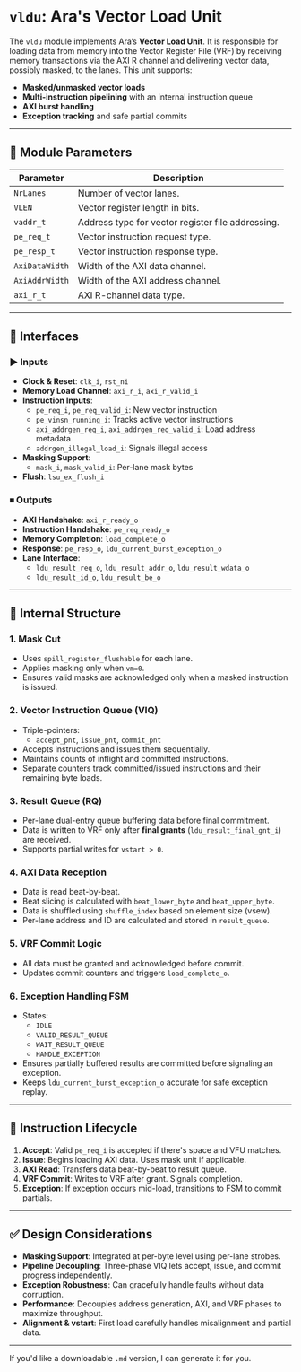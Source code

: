 
# `vldu`: Ara's Vector Load Unit

The `vldu` module implements Ara’s **Vector Load Unit**. It is responsible for loading data from memory into the Vector Register File (VRF) by receiving memory transactions via the AXI R channel and delivering vector data, possibly masked, to the lanes. This unit supports:
- **Masked/unmasked vector loads**
- **Multi-instruction pipelining** with an internal instruction queue
- **AXI burst handling**
- **Exception tracking** and safe partial commits

---

## 📌 Module Parameters

| Parameter         | Description                                                |
|-------------------|------------------------------------------------------------|
| `NrLanes`         | Number of vector lanes.                                    |
| `VLEN`            | Vector register length in bits.                            |
| `vaddr_t`         | Address type for vector register file addressing.          |
| `pe_req_t`        | Vector instruction request type.                           |
| `pe_resp_t`       | Vector instruction response type.                          |
| `AxiDataWidth`    | Width of the AXI data channel.                             |
| `AxiAddrWidth`    | Width of the AXI address channel.                          |
| `axi_r_t`         | AXI R-channel data type.                                   |

---

## 🔌 Interfaces

### ▶️ Inputs
- **Clock & Reset**: `clk_i`, `rst_ni`
- **Memory Load Channel**: `axi_r_i`, `axi_r_valid_i`
- **Instruction Inputs**:
  - `pe_req_i`, `pe_req_valid_i`: New vector instruction
  - `pe_vinsn_running_i`: Tracks active vector instructions
  - `axi_addrgen_req_i`, `axi_addrgen_req_valid_i`: Load address metadata
  - `addrgen_illegal_load_i`: Signals illegal access
- **Masking Support**:
  - `mask_i`, `mask_valid_i`: Per-lane mask bytes
- **Flush**: `lsu_ex_flush_i`

### ⏹ Outputs
- **AXI Handshake**: `axi_r_ready_o`
- **Instruction Handshake**: `pe_req_ready_o`
- **Memory Completion**: `load_complete_o`
- **Response**: `pe_resp_o`, `ldu_current_burst_exception_o`
- **Lane Interface**:
  - `ldu_result_req_o`, `ldu_result_addr_o`, `ldu_result_wdata_o`
  - `ldu_result_id_o`, `ldu_result_be_o`

---

## 🔧 Internal Structure

### 1. Mask Cut
- Uses `spill_register_flushable` for each lane.
- Applies masking only when `vm=0`.
- Ensures valid masks are acknowledged only when a masked instruction is issued.

### 2. Vector Instruction Queue (VIQ)
- Triple-pointers:
  - `accept_pnt`, `issue_pnt`, `commit_pnt`
- Accepts instructions and issues them sequentially.
- Maintains counts of inflight and committed instructions.
- Separate counters track committed/issued instructions and their remaining byte loads.

### 3. Result Queue (RQ)
- Per-lane dual-entry queue buffering data before final commitment.
- Data is written to VRF only after **final grants** (`ldu_result_final_gnt_i`) are received.
- Supports partial writes for `vstart > 0`.

### 4. AXI Data Reception
- Data is read beat-by-beat.
- Beat slicing is calculated with `beat_lower_byte` and `beat_upper_byte`.
- Data is shuffled using `shuffle_index` based on element size (vsew).
- Per-lane address and ID are calculated and stored in `result_queue`.

### 5. VRF Commit Logic
- All data must be granted and acknowledged before commit.
- Updates commit counters and triggers `load_complete_o`.

### 6. Exception Handling FSM
- States:
  - `IDLE`
  - `VALID_RESULT_QUEUE`
  - `WAIT_RESULT_QUEUE`
  - `HANDLE_EXCEPTION`
- Ensures partially buffered results are committed before signaling an exception.
- Keeps `ldu_current_burst_exception_o` accurate for safe exception replay.

---

## 🔁 Instruction Lifecycle

1. **Accept**: Valid `pe_req_i` is accepted if there's space and VFU matches.
2. **Issue**: Begins loading AXI data. Uses mask unit if applicable.
3. **AXI Read**: Transfers data beat-by-beat to result queue.
4. **VRF Commit**: Writes to VRF after grant. Signals completion.
5. **Exception**: If exception occurs mid-load, transitions to FSM to commit partials.

---

## ✅ Design Considerations

- **Masking Support**: Integrated at per-byte level using per-lane strobes.
- **Pipeline Decoupling**: Three-phase VIQ lets accept, issue, and commit progress independently.
- **Exception Robustness**: Can gracefully handle faults without data corruption.
- **Performance**: Decouples address generation, AXI, and VRF phases to maximize throughput.
- **Alignment & vstart**: First load carefully handles misalignment and partial data.

---

If you'd like a downloadable `.md` version, I can generate it for you.